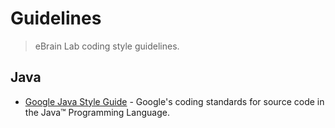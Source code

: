 # Guidelines

> eBrain Lab coding style guidelines.

## Java
- [Google Java Style Guide](https://google.github.io/styleguide/javaguide.html) - Google's coding standards for source code in the Java™ Programming Language.

